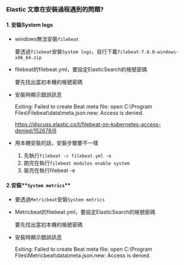 ### Elastic 文章在安裝過程遇到的問題?



#### 1. 安裝System logs

- windows無法安裝`filebeat`

  要透過`filebeat`安裝`System logs`，自行下載`filebeat-7.8.0-windows-x86_64.zip`

- filebeat的filebeat.yml，要設定ElasticSearch的帳號密碼

  要先找出當初本機的帳號密碼

- 安裝時顯示錯誤訊息

  Exiting: Failed to create Beat meta file: open C:\Program Files\Filebeat\data\meta.json.new: Access is denied.

  https://discuss.elastic.co/t/filebeat-on-kubernetes-access-denied/152678/6

- 用本機安裝的話，安裝步驟要不一樣

  1. 先執行`filebeat -c filebeat.yml -e`
  2. 跑完在執行`filebeat modules enable system`
  3. 裝完在執行filebeat -e

  

#### 2.安裝**`System metrics`**

- 要透過`Metricbeat`安裝`System metrics`

- Metricbeat的filebeat.yml，要設定ElasticSearch的帳號密碼

  要先找出當初本機的帳號密碼

- 安裝時顯示錯誤訊息

  Exiting: Failed to create Beat meta file: open C:\Program Files\Metricbeat\data\meta.json.new: Access is denied.


